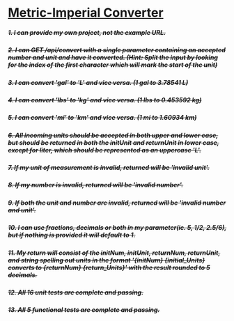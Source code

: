 # [Metric-Imperial Converter](https://www.freecodecamp.org/learn/quality-assurance/quality-assurance-projects/metric-imperial-converter)

##### ~~1. I can provide my own project, not the example URL.~~

##### ~~2. I can GET /api/convert with a single parameter containing an accepted number and unit and have it converted. (Hint: Split the input by looking for the index of the first character which will mark the start of the unit)~~

##### ~~3. I can convert 'gal' to 'L' and vice versa. (1 gal to 3.78541 L)~~

##### ~~4. I can convert 'lbs' to 'kg' and vice versa. (1 lbs to 0.453592 kg)~~

##### ~~5. I can convert 'mi' to 'km' and vice versa. (1 mi to 1.60934 km)~~

##### ~~6. All incoming units should be accepted in both upper and lower case, but should be returned in both the initUnit and returnUnit in lower case, except for liter, which should be represented as an uppercase 'L'.~~

##### ~~7. If my unit of measurement is invalid, returned will be 'invalid unit'.~~

##### ~~8. If my number is invalid, returned will be 'invalid number'.~~

##### ~~9. If both the unit and number are invalid, returned will be 'invalid number and unit'.~~

##### ~~10. I can use fractions, decimals or both in my parameter(ie. 5, 1/2, 2.5/6), but if nothing is provided it will default to 1.~~

##### ~~11. My return will consist of the initNum, initUnit, returnNum, returnUnit, and string spelling out units in the format '{initNum} {initial_Units} converts to {returnNum} {return_Units}' with the result rounded to 5 decimals.~~

##### ~~12. All 16 unit tests are complete and passing.~~

##### ~~13. All 5 functional tests are complete and passing.~~
